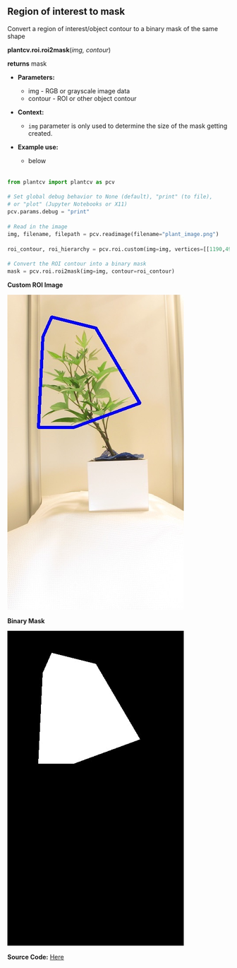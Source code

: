 ## Region of interest to mask

Convert a region of interest/object contour to a binary mask of the same shape 

**plantcv.roi.roi2mask**(*img, contour*)

**returns** mask

- **Parameters:**
    - img - RGB or grayscale image data
    - contour - ROI or other object contour
   
- **Context:**
    - `img` parameter is only used to determine the size of the mask getting created. 
- **Example use:**
    - below

```python

from plantcv import plantcv as pcv

# Set global debug behavior to None (default), "print" (to file), 
# or "plot" (Jupyter Notebooks or X11)
pcv.params.debug = "print"

# Read in the image 
img, filename, filepath = pcv.readimage(filename="plant_image.png")

roi_contour, roi_hierarchy = pcv.roi.custom(img=img, vertices=[[1190,490], [1470,830], [920,1430], [890,950]])
            
# Convert the ROI contour into a binary mask
mask = pcv.roi.roi2mask(img=img, contour=roi_contour)

```

**Custom ROI Image**

![Screenshot](img/documentation_images/roi2mask/custom_roi.jpg)


**Binary Mask**

![Screenshot](img/documentation_images/roi2mask/custom_mask.jpg)

**Source Code:** [Here](https://github.com/danforthcenter/plantcv/blob/master/plantcv/plantcv/roi/roi2mask.py)
